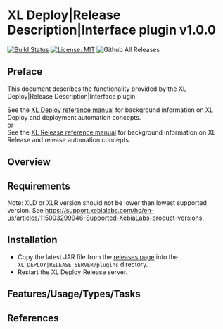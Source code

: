 # XL Deploy|Release Description|Interface plugin v1.0.0

[![Build Status][xlr-cherwel-plugin-travis-image]][xlr-cherwel-plugin-travis-url]
[![License: MIT][xlr-cherwel-plugin-license-image]][xlr-cherwel-plugin-license-url]
![Github All Releases][xlr-cherwel-plugin-downloads-image]

[xlr-cherwel-plugin-travis-image]: https://travis-ci.org/xebialabs-community/xlr-cherwel-plugin.svg?branch=master
[xlr-cherwel-plugin-travis-url]: https://travis-ci.org/xebialabs-community/xlr-cherwel-plugin
[xlr-cherwel-plugin-license-image]: https://img.shields.io/badge/License-MIT-yellow.svg
[xlr-cherwel-plugin-license-url]: https://opensource.org/licenses/MIT
[xlr-cherwel-plugin-downloads-image]: https://img.shields.io/github/downloads/xebialabs-community/xlr-cherwel-plugin/total.svg

## Preface

This document describes the functionality provided by the XL Deploy|Release Description|Interface plugin.

See the [XL Deploy reference manual](https://docs.xebialabs.com/xl-deploy) for background information on XL Deploy and deployment automation concepts.  
or  
See the [XL Release reference manual](https://docs.xebialabs.com/xl-release) for background information on XL Release and release automation concepts.  

## Overview

## Requirements

Note:  XLD or XLR version should not be lower than lowest supported version.  See <https://support.xebialabs.com/hc/en-us/articles/115003299946-Supported-XebiaLabs-product-versions>.

## Installation

* Copy the latest JAR file from the [releases page](https://github.com/xebialabs-community/xlr-cherwel-plugin/releases) into the `XL_DEPLOY|RELEASE_SERVER/plugins` directory.
* Restart the XL Deploy|Release server.

## Features/Usage/Types/Tasks

## References

